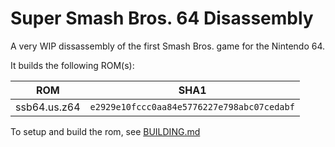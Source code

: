 # Super Smash Bros. 64 Disassembly
A very WIP dissassembly of the first Smash Bros. game for the Nintendo 64.

It builds the following ROM(s):

| ROM          | SHA1                                      |
|--------------|-------------------------------------------|
| ssb64.us.z64 | `e2929e10fccc0aa84e5776227e798abc07cedabf`|

To setup and build the rom, see [BUILDING.md](BUILDING.md)
